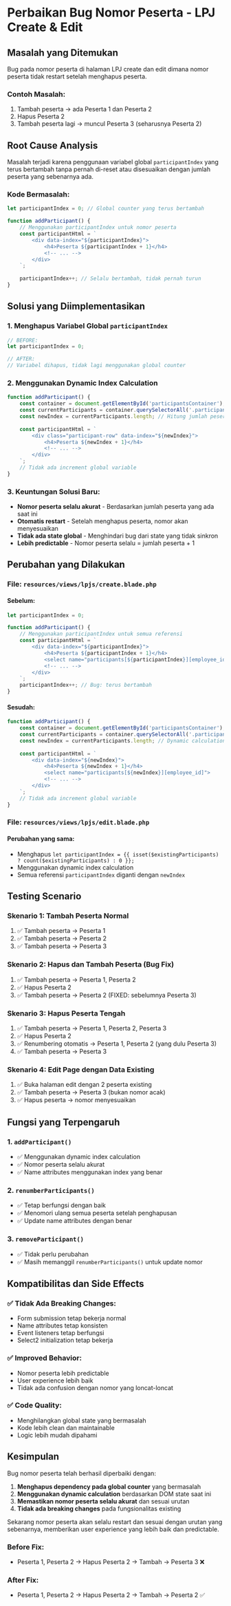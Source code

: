 # Perbaikan Bug Nomor Peserta - LPJ Create & Edit

## Masalah yang Ditemukan
Bug pada nomor peserta di halaman LPJ create dan edit dimana nomor peserta tidak restart setelah menghapus peserta. 

### Contoh Masalah:
1. Tambah peserta → ada Peserta 1 dan Peserta 2
2. Hapus Peserta 2
3. Tambah peserta lagi → muncul Peserta 3 (seharusnya Peserta 2)

## Root Cause Analysis
Masalah terjadi karena penggunaan variabel global `participantIndex` yang terus bertambah tanpa pernah di-reset atau disesuaikan dengan jumlah peserta yang sebenarnya ada.

### Kode Bermasalah:
```javascript
let participantIndex = 0; // Global counter yang terus bertambah

function addParticipant() {
    // Menggunakan participantIndex untuk nomor peserta
    const participantHtml = `
        <div data-index="${participantIndex}">
            <h4>Peserta ${participantIndex + 1}</h4>
            <!-- ... -->
        </div>
    `;
    
    participantIndex++; // Selalu bertambah, tidak pernah turun
}
```

## Solusi yang Diimplementasikan

### 1. Menghapus Variabel Global `participantIndex`
```javascript
// BEFORE:
let participantIndex = 0;

// AFTER:
// Variabel dihapus, tidak lagi menggunakan global counter
```

### 2. Menggunakan Dynamic Index Calculation
```javascript
function addParticipant() {
    const container = document.getElementById('participantsContainer');
    const currentParticipants = container.querySelectorAll('.participant-row');
    const newIndex = currentParticipants.length; // Hitung jumlah peserta saat ini
    
    const participantHtml = `
        <div class="participant-row" data-index="${newIndex}">
            <h4>Peserta ${newIndex + 1}</h4>
            <!-- ... -->
        </div>
    `;
    // Tidak ada increment global variable
}
```

### 3. Keuntungan Solusi Baru:
- **Nomor peserta selalu akurat** - Berdasarkan jumlah peserta yang ada saat ini
- **Otomatis restart** - Setelah menghapus peserta, nomor akan menyesuaikan
- **Tidak ada state global** - Menghindari bug dari state yang tidak sinkron
- **Lebih predictable** - Nomor peserta selalu = jumlah peserta + 1

## Perubahan yang Dilakukan

### File: `resources/views/lpjs/create.blade.php`

#### Sebelum:
```javascript
let participantIndex = 0;

function addParticipant() {
    // Menggunakan participantIndex untuk semua referensi
    const participantHtml = `
        <div data-index="${participantIndex}">
            <h4>Peserta ${participantIndex + 1}</h4>
            <select name="participants[${participantIndex}][employee_id]">
            <!-- ... -->
        </div>
    `;
    participantIndex++; // Bug: terus bertambah
}
```

#### Sesudah:
```javascript
function addParticipant() {
    const container = document.getElementById('participantsContainer');
    const currentParticipants = container.querySelectorAll('.participant-row');
    const newIndex = currentParticipants.length; // Dynamic calculation
    
    const participantHtml = `
        <div data-index="${newIndex}">
            <h4>Peserta ${newIndex + 1}</h4>
            <select name="participants[${newIndex}][employee_id]">
            <!-- ... -->
        </div>
    `;
    // Tidak ada increment global variable
}
```

### File: `resources/views/lpjs/edit.blade.php`

#### Perubahan yang sama:
- Menghapus `let participantIndex = {{ isset($existingParticipants) ? count($existingParticipants) : 0 }};`
- Menggunakan dynamic index calculation
- Semua referensi `participantIndex` diganti dengan `newIndex`

## Testing Scenario

### Skenario 1: Tambah Peserta Normal
1. ✅ Tambah peserta → Peserta 1
2. ✅ Tambah peserta → Peserta 2  
3. ✅ Tambah peserta → Peserta 3

### Skenario 2: Hapus dan Tambah Peserta (Bug Fix)
1. ✅ Tambah peserta → Peserta 1, Peserta 2
2. ✅ Hapus Peserta 2
3. ✅ Tambah peserta → Peserta 2 (FIXED: sebelumnya Peserta 3)

### Skenario 3: Hapus Peserta Tengah
1. ✅ Tambah peserta → Peserta 1, Peserta 2, Peserta 3
2. ✅ Hapus Peserta 2
3. ✅ Renumbering otomatis → Peserta 1, Peserta 2 (yang dulu Peserta 3)
4. ✅ Tambah peserta → Peserta 3

### Skenario 4: Edit Page dengan Data Existing
1. ✅ Buka halaman edit dengan 2 peserta existing
2. ✅ Tambah peserta → Peserta 3 (bukan nomor acak)
3. ✅ Hapus peserta → nomor menyesuaikan

## Fungsi yang Terpengaruh

### 1. `addParticipant()`
- ✅ Menggunakan dynamic index calculation
- ✅ Nomor peserta selalu akurat
- ✅ Name attributes menggunakan index yang benar

### 2. `renumberParticipants()`
- ✅ Tetap berfungsi dengan baik
- ✅ Menomori ulang semua peserta setelah penghapusan
- ✅ Update name attributes dengan benar

### 3. `removeParticipant()`
- ✅ Tidak perlu perubahan
- ✅ Masih memanggil `renumberParticipants()` untuk update nomor

## Kompatibilitas dan Side Effects

### ✅ Tidak Ada Breaking Changes:
- Form submission tetap bekerja normal
- Name attributes tetap konsisten
- Event listeners tetap berfungsi
- Select2 initialization tetap bekerja

### ✅ Improved Behavior:
- Nomor peserta lebih predictable
- User experience lebih baik
- Tidak ada confusion dengan nomor yang loncat-loncat

### ✅ Code Quality:
- Menghilangkan global state yang bermasalah
- Kode lebih clean dan maintainable
- Logic lebih mudah dipahami

## Kesimpulan

Bug nomor peserta telah berhasil diperbaiki dengan:

1. **Menghapus dependency pada global counter** yang bermasalah
2. **Menggunakan dynamic calculation** berdasarkan DOM state saat ini  
3. **Memastikan nomor peserta selalu akurat** dan sesuai urutan
4. **Tidak ada breaking changes** pada fungsionalitas existing

Sekarang nomor peserta akan selalu restart dan sesuai dengan urutan yang sebenarnya, memberikan user experience yang lebih baik dan predictable.

### Before Fix:
- Peserta 1, Peserta 2 → Hapus Peserta 2 → Tambah → Peserta 3 ❌

### After Fix:  
- Peserta 1, Peserta 2 → Hapus Peserta 2 → Tambah → Peserta 2 ✅